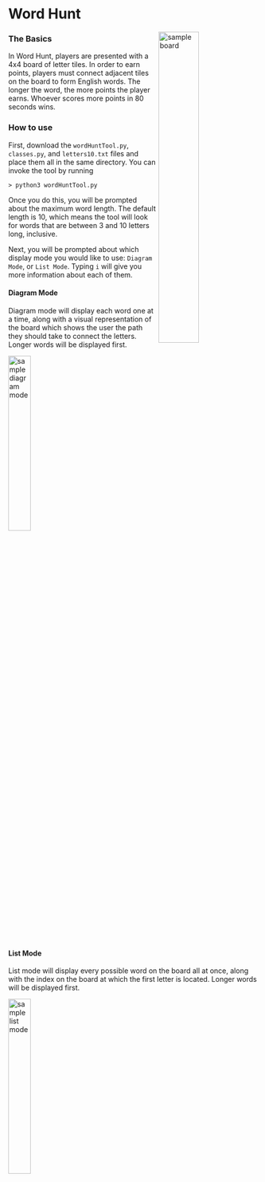 # Word Hunt  

<img src="https://github.com/k-gerner/Game-Pigeon-Solvers/blob/master/Images/Word%20Hunt/sampleWordHuntBoard.jpeg" alt = "sample board" width="40%" align = "right">     

### The Basics  
In Word Hunt, players are presented with a 4x4 board of letter tiles. In order to earn points, players must connect adjacent tiles on the board to form English words. The longer the word, the more points the player earns. Whoever scores more points in 80 seconds wins.
### How to use
First, download the `wordHuntTool.py`, `classes.py`, and `letters10.txt` files and place them all in the same directory. You can invoke the tool by running  
```
> python3 wordHuntTool.py
```
Once you do this, you will be prompted about the maximum word length. The default length is 10, which means the tool will look for words that are between 3 and 10 letters long, inclusive.  

Next, you will be prompted about which display mode you would like to use: `Diagram Mode`, or `List Mode`. Typing `i` will give you more information about each of them. 
#### Diagram Mode
Diagram mode will display each word one at a time, along with a visual representation of the board which shows the user the path they should take to connect the letters. Longer words will be displayed first.  

<img src="https://github.com/k-gerner/Game-Pigeon-Solvers/blob/master/Images/Word%20Hunt/sampleDiagramMode2.png" alt = "sample diagram mode" width = "30%"> 
    
#### List Mode
List mode will display every possible word on the board all at once, along with the index on the board at which the first letter is located. Longer words will be displayed first.  

<img src="https://github.com/k-gerner/Game-Pigeon-Solvers/blob/master/Images/Word%20Hunt/sampleListMode.png" alt = "sample list mode" align = "left" width = "30%">  
